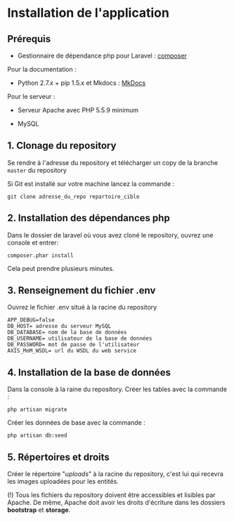 # Installation de l'application


## Prérequis

* Gestionnaire de dépendance php pour Laravel : [composer](https://getcomposer.org/download/)

Pour la documentation :

* Python 2.7.x + pip 1.5.x et Mkdocs : [MkDocs](http://www.mkdocs.org/)

Pour le serveur :

* Serveur Apache avec PHP 5.5.9 minimum

* MySQL

## 1. Clonage du repository 

Se rendre à l'adresse du repository et télécharger un copy de la branche `master` du repository

Si Git est installé sur votre machine lancez la commande : 
	
	git clone adresse_du_repo repartoire_cible

## 2. Installation des dépendances php

Dans le dossier de laravel où vous avez cloné le repository, ouvrez une console et entrer:

    composer.phar install

Cela peut prendre plusieurs minutes. 

	
## 3. Renseignement du fichier .env

Ouvrez le fichier .env situé à la racine du repository 
	
	APP_DEBUG=false
	DB_HOST= adresse du serveur MySQL
	DB_DATABASE= nom de la base de données
	DB_USERNAME= utilisateur de la base de données
	DB_PASSWORD= mot de passe de l'utilisateur
	AXIS_MoM_WSDL= url du WSDL du web service 

## 4. Installation de la base de données

Dans la console à la raine du repository.
Créer les tables avec la commande :  

	php artisan migrate
	
Créer les données de base avec la commande : 

	php artisan db:seed
	
## 5. Répertoires et droits 

Créer le répertoire "*uploads*" à la racine du repository, c'est lui qui recevra les images uploadées pour les entités.

(!) Tous les fichiers du repository doivent être accessibles et lisibles par Apache. De même, Apache doit avoir les droits d'écriture dans les dossiers **bootstrap** et **storage**. 

